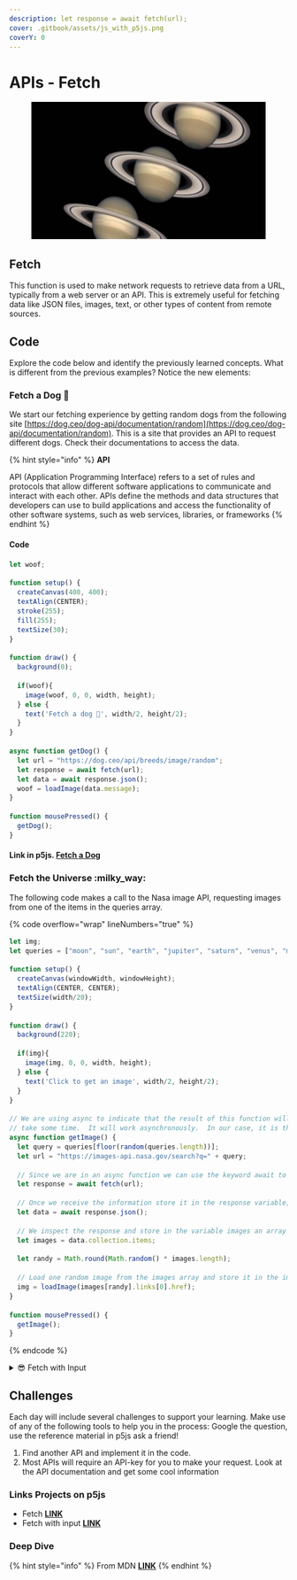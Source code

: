 ```yaml
---
description: let response = await fetch(url);
cover: .gitbook/assets/js_with_p5js.png
coverY: 0
---
```


# APIs - Fetch

<figure><img src=".gitbook/assets/Screen Shot 2023-08-03 at 11.21.03 AM.png" alt=""><figcaption></figcaption></figure>

## Fetch

This function is used to make network requests to retrieve data from a URL, typically from a web server or an API. This is extremely useful for fetching data like JSON files, images, text, or other types of content from remote sources. &#x20;

## Code

Explore the code below and identify the previously learned concepts.  What is different from the previous examples?  Notice the new elements:

### Fetch a Dog 🐶

We start our fetching experience by getting random dogs from the following site [https://dog.ceo/dog-api/documentation/random](https://dog.ceo/dog-api/documentation/random).  This is a site that provides an API to request different dogs.  Check their documentations to access the data.

{% hint style="info" %}
**API**

API (Application Programming Interface) refers to a set of rules and protocols that allow different software applications to communicate and interact with each other. APIs define the methods and data structures that developers can use to build applications and access the functionality of other software systems, such as web services, libraries, or frameworks
{% endhint %}

#### Code&#x20;

```javascript
let woof;

function setup() {
  createCanvas(400, 400);
  textAlign(CENTER);
  stroke(255);
  fill(255);
  textSize(30);
}

function draw() {
  background(0);
   
  if(woof){
    image(woof, 0, 0, width, height); 
  } else {
    text('Fetch a dog 🐶', width/2, height/2);
  }
}

async function getDog() { 
  let url = "https://dog.ceo/api/breeds/image/random";
  let response = await fetch(url);
  let data = await response.json();
  woof = loadImage(data.message);
}

function mousePressed() {
  getDog();
}

```

#### Link in p5js. [Fetch a Dog](https://editor.p5js.org/Garcila/sketches/MHf3-6RLZ)

### Fetch the Universe :milky\_way:

The following code makes a call to the Nasa image API, requesting images from one of the items in the queries array.

{% code overflow="wrap" lineNumbers="true" %}
```javascript
let img;
let queries = ["moon", "sun", "earth", "jupiter", "saturn", "venus", "mars"];

function setup() {
  createCanvas(windowWidth, windowHeight);
  textAlign(CENTER, CENTER);
  textSize(width/20);
}

function draw() {
  background(220);
   
  if(img){
    image(img, 0, 0, width, height); 
  } else {
    text('Click to get an image', width/2, height/2);
  }
}

// We are using async to indicate that the result of this function will
// take some time.  It will work asynchronously.  In our case, it is the fetch function that will take some time for the response with the data to arrive.
async function getImage() { 
  let query = queries[floor(random(queries.length))];
  let url = "https://images-api.nasa.gov/search?q=" + query;
  
  // Since we are in an async function we can use the keyword await to tell the program to wait for the function to finish before assigning the value to the response variable
  let response = await fetch(url);
  
  // Once we receive the information store it in the response variable, we proceed to convert the information to a JSON format
  let data = await response.json();
  
  // We inspect the response and store in the variable images an array of images contained in the data variable (JSON)
  let images = data.collection.items;

  let randy = Math.round(Math.random() * images.length);
  
  // Load one random image from the images array and store it in the img variable to be displayed within the draw function
  img = loadImage(images[randy].links[0].href);
}

function mousePressed() {
  getImage();
}

```
{% endcode %}

<details>

<summary><span data-gb-custom-inline data-tag="emoji" data-code="1f60e">😎</span> Fetch with Input</summary>

In this example, we improve the previous code by allowing the user to search for any desired topic.

{% code overflow="wrap" lineNumbers="true" %}
```javascript
let img;

function setup() {
  createCanvas(windowWidth, windowHeight);
  // addFormElement();
  textAlign(CENTER, CENTER);
  textSize(width / 20);
  
  // Create input field for the user to enter the desired query
  input = createInput();
  input.size = 200;
  input.position(0, 0);

  // Create submit button
  // The button will call the getImage function once it is pressed
  button = createButton('Submit');
  button.position(150, 0);
  button.mousePressed(getImage);
}

function draw() {
  background(220);

  // if there is an image to display, display it
  if (img) {
    image(img, 0, 0, width, height);
  }
}

async function getImage() {
  let query = input.value();
  let url = "https://images-api.nasa.gov/search?q=" + query;
  
  // The fetch function is part of JavaScript and in this case it takes a url to get the desired information
  let response = await fetch(url);
 
    let data = await response.json();

    let images = data.collection.items;

    let randy = Math.round(Math.random() * images.length);
    img = loadImage(images[randy].links[0].href);
}
```
{% endcode %}

</details>

## Challenges

Each day will include several challenges to support your learning.  Make use of any of the following tools to help you in the process: Google the question, use the reference material in p5js ask a friend!

1. Find another API and implement it in the code.
2. Most APIs will require an API-key for you to make your request.  Look at the API documentation and get some cool information

### Links Projects on p5js&#x20;

* Fetch [**LINK**](https://editor.p5js.org/Garcila/sketches/VhxNZomvG)
* Fetch with input [**LINK**](https://editor.p5js.org/Garcila/sketches/4a5mkfahn)

### Deep Dive

{% hint style="info" %}
From MDN [**LINK**](https://developer.mozilla.org/en-US/docs/Web/API/Fetch\_API/Using\_Fetch)
{% endhint %}

